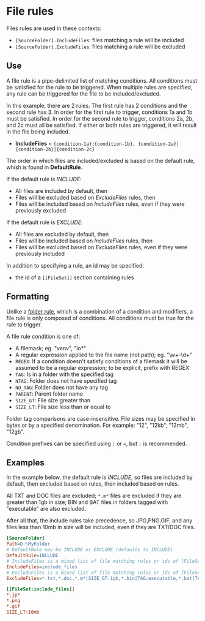 # File rules

Files rules are used in these contexts:
- `[SourceFolder].IncludeFiles`: files matching a rule will be included
- `[SourceFolder].ExcludeFiles`: files matching a rule will be excluded

## Use

A file rule is a pipe-delimited list of matching conditions. All conditions must be satisfied for the rule to be triggered. When multiple rules are specified, any rule can be triggered for the file to be included/excluded.

In this example, there are 2 rules.  The first rule has 2 conditions and the second rule has 3.  In order for the first rule to trigger, conditions 1a and 1b must be satisfied.  In order for the second rule to trigger, conditions 2a, 2b, and 2c must all be satisfied.  If either or both rules are triggered, it will result in the file being included.
- **IncludeFiles** = `{condition-1a}|{condition-1b}, {condition-2a}|{condition-2b}|{condition-2c}`

The order in which files are included/excluded is based on the default rule, whish is found in **DefaultRule**.

If the default rule is *INCLUDE*:
- All files are included by default, then
- Files will be excluded based on *ExcludeFiles* rules, then
- Files will be included based on *IncludeFiles* rules, even if they were previously excluded

If the default rule is *EXCLUDE*:
- All files are excluded by default, then
- Files will be included based on *IncludeFiles* rules, then
- Files will be excluded based on *ExcludeFiles* rules, even if they were previously included

In addition to specifying a rule, an id may be specified:
- the id of a `[[FileSet]]` section containing rules

## Formatting

Unlike a [folder rule](docs/folder-rules.md), which is a combination of a condition and modifiers, a file rule is only composed of conditions.  All conditions must be true for the rule to trigger.

A file rule condition is one of:
- A filemask; eg. "venv", "lo*"
- A regular expression applied to the file name (not path); eg. "\w+-\d+"
- `REGEX`: If a condition doesn't satisfy conditions of a filemask it will be assumed to be a regular expression; to be explicit, prefix with REGEX:
- `TAG`: Is in a folder with the specified tag
- `NTAG`: Folder does not have specified tag
- `NO_TAG`: Folder does not have any tag
- `PARENT`: Parent folder name
- `SIZE_GT`: File size greater than
- `SIZE_LT`: File size less than or equal to

Folder tag comparisons are case-insensitive.  File sizes may be specified in bytes or by a specified denomination.  For example: "12", "12kb", "12mb", "12gb".

Condition prefixes can be specified using `:` or `=`, but `:` is recommended.

## Examples

In the example below, the default rule is *INCLUDE*, so files are included by default, then excluded based on rules, then included based on rules.

All TXT and DOC files are excluded; `*.m*` files are excluded if they are greater than 1gb in size; BIN and BAT files in folders tagged with "executable" are also excluded.

After all that, the include rules take precedence, so JPG,PNG,GIF, and any files less than 10mb in size will be included, even if they are TXT/DOC files.

```ini
[SourceFolder]
Path=D:\MyFolder
# DefaultRule may be INCLUDE or EXCLUDE (defaults to INCLUDE)
DefaultRule=INCLUDE
# IncludeFiles is a mixed list of file matching rules or ids of [FileSet] sections containing file matching rules
IncludeFiles=include_files
# ExcludeFiles is a mixed list of file matching rules or ids of [FileSet] sections containing file matching rules
ExcludeFiles=*.txt,*.doc,*.m*|SIZE_GT:1gb,*.bin|TAG:executable,*.bat|TAG:executable

[[FileSet:include_files]]
*.jp*
*.png
*.gif
SIZE_LT:10mb
```

